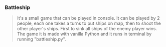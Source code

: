 ### Battleship

> It's a small game that can be played in console. It can be played by 
> 2 people, each one takes a turns to put ships on map, then to shoot the
> other player's ships. First to sink all ships of the enemy player wins. 
> The game it is made with vanilla Python and it runs in terminal by 
> running "battleship.py".
